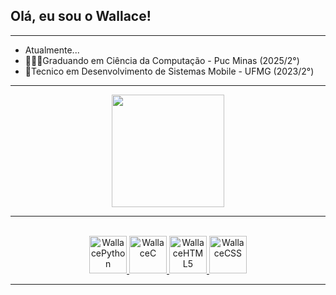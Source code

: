 ## Olá, eu sou o Wallace!
------------------------------------------------------------------
- Atualmente...
- 👨🏽‍💻Graduando em Ciência da Computação - Puc Minas (2025/2°)
- 📱Tecnico em Desenvolvimento de Sistemas Mobile - UFMG (2023/2°)
------------------------------------------------------------------
<div align="center">
  <a href="https://github.com/Olivwallace">
  <img height="180em" src="https://github-readme-stats.vercel.app/api?username=Olivwallace&show_icons=true&theme=dark&icon_color=00bffff&bg_color=90,10111e,00ffff&title_color=00bfff&include_all_commits=true&count_private=true"/>
 <!--<img height="180em" src="https://github-readme-stats.vercel.app/api/top-langs/?username=Olivwallace&layout=compact&title_color=00bfff&langs_count=7&theme=dark&bg_color=90,10111e,00ffff"/>-->
</div>

------------------------------------------------------------------

<div align = "center" style="display: inline_block"><br>
  <img aling= "center" alt = "WallacePython" height="60" width="60" src="https://cdn.jsdelivr.net/gh/devicons/devicon/icons/python/python-plain.svg" />
  <img aling= "center" alt = "WallaceC" height="60" width="60" src="https://cdn.jsdelivr.net/gh/devicons/devicon/icons/c/c-plain.svg" />
  <img aling= "center" alt = "WallaceHTML5" height="60" width="60" src="https://cdn.jsdelivr.net/gh/devicons/devicon/icons/html5/html5-plain.svg" />
  <img aling= "center" alt = "WallaceCSS" height="60" width="60" src="https://cdn.jsdelivr.net/gh/devicons/devicon/icons/css3/css3-plain.svg" />
</div>

------------------------------------------------------------------

<!--
**Olivwallace/Olivwallace** is a ✨ _special_ ✨ repository because its `README.md` (this file) appears on your GitHub profile.

Here are some ideas to get you started:

- 🔭 I’m currently working on ...
- 🌱 I’m currently learning ...
- 👯 I’m looking to collaborate on ...
- 🤔 I’m looking for help with ...
- 💬 Ask me about ...
- 📫 How to reach me: ...
- 😄 Pronouns: ...
- ⚡ Fun fact: ...
-->
